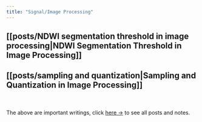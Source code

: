 ```yaml
---
title: "Signal/Image Processing"
---
```


## [[posts/NDWI segmentation threshold in image processing|NDWI Segmentation Threshold in Image Processing]]

## [[posts/sampling and quantization|Sampling and Quantization in Image Processing]]


<br></br>
The above are important writings, click <a href="/tags/image-processing">here →</a> to see all posts and notes.
